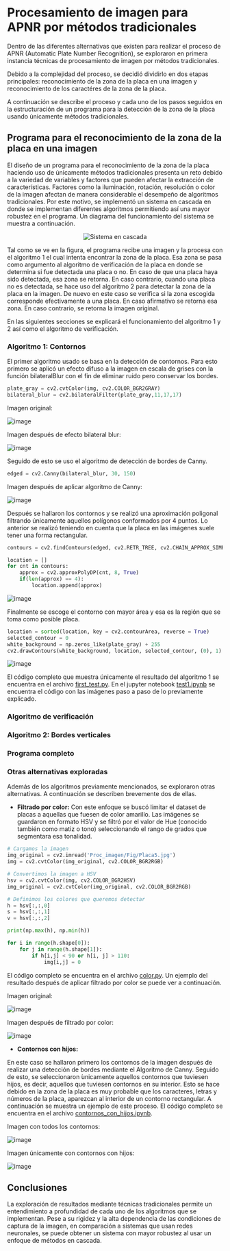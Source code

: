 # Procesamiento de imagen para APNR por métodos tradicionales


Dentro de las diferentes alternativas que existen para realizar el proceso de APNR (Automatic Plate Number Recognition), se exploraron en primera instancia técnicas de procesamiento de imagen por métodos tradicionales.

Debido a la complejidad del proceso, se decidió dividirlo en dos etapas principales: reconocimiento de la zona de la placa en una imagen y reconocimiento de los caractéres de la zona de la placa.

A continuación se describe el proceso y cada uno de los pasos seguidos en la estructuración de un programa para la detección de la zona de la placa usando únicamente métodos tradicionales. 

## Programa para el reconocimiento de la zona de la placa en una imagen

El diseño de un programa para el reconocimiento de la zona de la placa haciendo uso de únicamente métodos tradicionales presenta un reto debido a la variedad de variables y factores que pueden afectar la extracción de características. Factores como la iluminación, rotación, resolución o color de la imagen afectan de manera considerable el desempeño de algoritmos tradicionales. Por este motivo, se implementó un sistema en cascada en donde se implementan diferentes algoritmos permitiendo así una mayor robustez en el programa. Un diagrama del funcionamiento del sistema se muestra a continuación.

<p align="center">
<img src= https://user-images.githubusercontent.com/102924128/197409652-b9fccb8a-1c54-4e21-b353-f917aeb48643.png alt="Sistema en cascada" title="Sistema en cascada" >
</p>

Tal como se ve en la figura, el programa recibe una imagen y  la procesa con el algoritmo 1 el cual intenta encontrar la zona de la placa. Esa zona se pasa como argumento al algoritmo de verificación de la placa en donde se determina si fue detectada una placa o no. En caso de que una placa haya sido detectada, esa zona se retorna. En caso contrario, cuando una placa no es detectada, se hace uso del algoritmo 2 para detectar la zona de la placa en la imagen. De nuevo en este caso se verifica si la zona escogida corresponde efectivamente a una placa. En caso afirmativo se retorna esa zona. En caso contrario, se retorna la imagen original.

En las siguientes secciones se explicará el funcionamiento del algoritmo 1 y 2 así como el algoritmo de verificación.

### Algoritmo 1: Contornos

El primer algoritmo usado se basa en la detección de contornos. Para esto primero se aplicó un efecto difuso a la imagen en escala de grises con la función bilateralBlur con el fin de eliminar ruido pero conservar los bordes. 

```python
plate_gray = cv2.cvtColor(img, cv2.COLOR_BGR2GRAY)
bilateral_blur = cv2.bilateralFilter(plate_gray,11,17,17)
```

Imagen original:

![image](https://user-images.githubusercontent.com/102924128/197419670-19a5e2bb-002c-4270-a3dd-5fd874a2822b.png)

Imagen después de efecto bilateral blur:

![image](https://user-images.githubusercontent.com/102924128/197419750-f1f3b523-c256-4aa3-bf26-d0b833a797c8.png)

Seguido de esto se uso el algoritmo de detección de bordes de Canny.

```python
edged = cv2.Canny(bilateral_blur, 30, 150)  
```

Imagen después de aplicar algoritmo de Canny:

![image](https://user-images.githubusercontent.com/102924128/197419769-680ce1ff-208c-417d-b3c0-a1505146cb83.png)

Después se hallaron los contornos y se realizó una aproximación poligonal filtrando únicamente aquellos polígonos conformados por 4 puntos. Lo anterior se realizó teniendo en cuenta que la placa en las imágenes suele tener una forma rectangular.

```python
contours = cv2.findContours(edged, cv2.RETR_TREE, cv2.CHAIN_APPROX_SIMPLE)[0]

location = []
for cnt in contours:
    approx = cv2.approxPolyDP(cnt, 8, True)
    if(len(approx) == 4):
        location.append(approx)
```
![image](https://user-images.githubusercontent.com/102924128/197419791-318e267c-dabc-476f-ac1f-05df144cdf8d.png)

Finalmente se escoge el contorno con mayor área y esa es la región que se toma como posible placa.

```python
location = sorted(location, key = cv2.contourArea, reverse = True)
selected_contour = 0
white_background = np.zeros_like(plate_gray) + 255
cv2.drawContours(white_background, location, selected_contour, (0), 1)
```

![image](https://user-images.githubusercontent.com/102924128/197419813-4cf25fc5-7ef6-4643-a77a-8be1d7e7c3c3.png)


El código completo que muestra únicamente el resultado del algoritmo 1 se encuentra en el archivo [first_test.py](first_test.py). En el jupyter notebook [test1.ipynb](test1.ipynb) se encuentra el código con las imágenes paso a paso de lo previamente explicado.

### Algoritmo de verificación

### Algoritmo 2: Bordes verticales

### Programa completo

### Otras alternativas exploradas

Además de los algoritmos previamente mencionados, se
exploraron otras alternativas. A continuación se describen
brevemente dos de ellas.

* **Filtrado por color:** Con este enfoque se buscó limitar el
dataset de placas a aquellas que fuesen de color amarillo.
Las imágenes se guardaron en formato HSV y se filtró
por el valor de Hue (conocido también como matiz o
tono) seleccionando el rango de grados que segmentara
esa tonalidad.


```python
# Cargamos la imagen
img_original = cv2.imread('Proc_imagen/Fig/Placa5.jpg')
img = cv2.cvtColor(img_original, cv2.COLOR_BGR2RGB)

# Convertimos la imagen a HSV
hsv = cv2.cvtColor(img, cv2.COLOR_BGR2HSV)
img_original = cv2.cvtColor(img_original, cv2.COLOR_BGR2RGB)

# Definimos los colores que queremos detectar   
h = hsv[:,:,0]
s = hsv[:,:,1]
v = hsv[:,:,2]

print(np.max(h), np.min(h))

for i in range(h.shape[0]):
    for j in range(h.shape[1]):
        if h[i,j] < 90 or h[i, j] > 110:
            img[i,j] = 0
```

El código completo se encuentra en el archivo [color.py](color.py).
Un ejemplo del resultado después de aplicar filtrado por color se puede ver a continuación.

Imagen original:


![image](https://user-images.githubusercontent.com/102924128/197416746-1ab3325d-42ae-490c-9709-84c32d00597d.png)


Imagen después de filtrado por color:

![image](https://user-images.githubusercontent.com/102924128/197416703-05f3f172-30b9-4224-939e-5120568b0dfb.png)

* **Contornos con hijos:** 

En este caso se hallaron primero los contornos de la imagen después de realizar una detección de bordes mediante el Algoritmo de Canny. Seguido de esto, se seleccionaron  ́unicamente aquellos contornos que tuviesen hijos, es decir, aquellos que tuviesen contornos en su interior. Esto se hace debido en la zona de la placa es muy probable que los caracteres, letras y números de la placa, aparezcan al interior de un contorno rectangular. A continuación se muestra un ejemplo de este proceso. El código completo se encuentra en el archivo [contornos_con_hijos.ipynb](contornos_con_hijos.ipynb).

Imagen con todos los contornos:

![image](https://user-images.githubusercontent.com/102924128/197416927-18923094-5cc7-40b6-a84f-7d2dc09a13b7.png)

Imagen únicamente con contornos con hijos:

![image](https://user-images.githubusercontent.com/102924128/197416999-dd64e507-76d5-4b42-aa36-9872ee144867.png)



## Conclusiones

La exploración de resultados mediante técnicas tradicionales permite un entendimiento a profundidad de cada
uno de los algoritmos que se implementan. Pese a su
rigidez y la alta dependencia de las condiciones de captura de la imagen, en comparación a sistemas que usan redes neuronales, se puede obtener un sistema con mayor robustez al usar un enfoque de métodos en cascada.

